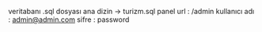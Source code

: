 veritabanı .sql dosyası ana dizin -> turizm.sql
panel url : /admin 
kullanıcı adı : admin@admin.com
sifre : password
